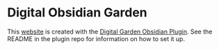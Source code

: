 # Digital Obsidian Garden

This [website](https://veryunique.netlify.app/) is created with the [Digital Garden Obsidian Plugin](https://github.com/oleeskild/Obsidian-Digital-Garden).
See the README in the plugin repo for information on how to set it up.
